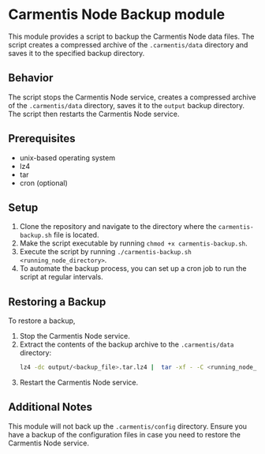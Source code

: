 # Carmentis Node Backup module

This module provides a script to backup the Carmentis Node data files. The script creates a compressed archive of the `.carmentis/data` directory and saves it to the specified backup directory.

## Behavior
The script stops the Carmentis Node service, creates a compressed archive of the `.carmentis/data` directory, saves it to the `output` backup directory. The script then restarts the Carmentis Node service.

## Prerequisites
- unix-based operating system
- lz4
- tar
- cron (optional)

## Setup
1. Clone the repository and navigate to the directory where the `carmentis-backup.sh` file is located.
2. Make the script executable by running `chmod +x carmentis-backup.sh`.
3. Execute the script by running `./carmentis-backup.sh <running_node_directory>`.
4. To automate the backup process, you can set up a cron job to run the script at regular intervals.

## Restoring a Backup
To restore a backup,
1. Stop the Carmentis Node service.
2. Extract the contents of the backup archive to the `.carmentis/data` directory:
   ```bash
   lz4 -dc output/<backup_file>.tar.lz4 |  tar -xf - -C <running_node_directory>
   ```
3. Restart the Carmentis Node service.

## Additional Notes
This module will not back up the `.carmentis/config` directory. Ensure you have a backup of the configuration files in case you need to restore the Carmentis Node service.
